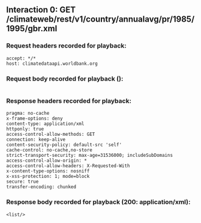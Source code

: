 ## Interaction 0: GET /climateweb/rest/v1/country/annualavg/pr/1985/1995/gbr.xml

### Request headers recorded for playback:

```
accept: */*
host: climatedataapi.worldbank.org
```

### Request body recorded for playback ():

```

```

### Response headers recorded for playback:

```
pragma: no-cache
x-frame-options: deny
content-type: application/xml
httponly: true
access-control-allow-methods: GET
connection: keep-alive
content-security-policy: default-src 'self'
cache-control: no-cache,no-store
strict-transport-security: max-age=31536000; includeSubDomains
access-control-allow-origin: *
access-control-allow-headers: X-Requested-With
x-content-type-options: nosniff
x-xss-protection: 1; mode=block
secure: true
transfer-encoding: chunked
```

### Response body recorded for playback (200: application/xml):

```
<list/>
```

